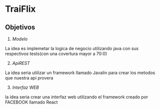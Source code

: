 # TraiFlix

## Objetivos 

1. *Modelo* 

 La idea es implemetar la logica de negocio utilizando java con sus respectivos tests(con una covertura mayor a 70:0)

2. *ApiREST*

 La idea seria utilizar un framework llamado Javalin para crear los metodos que nuestra api provera 

3. *Interfaz WEB*

 la idea seria crear una interfaz web utilizando el framework creado por FACEBOOK llamado React


